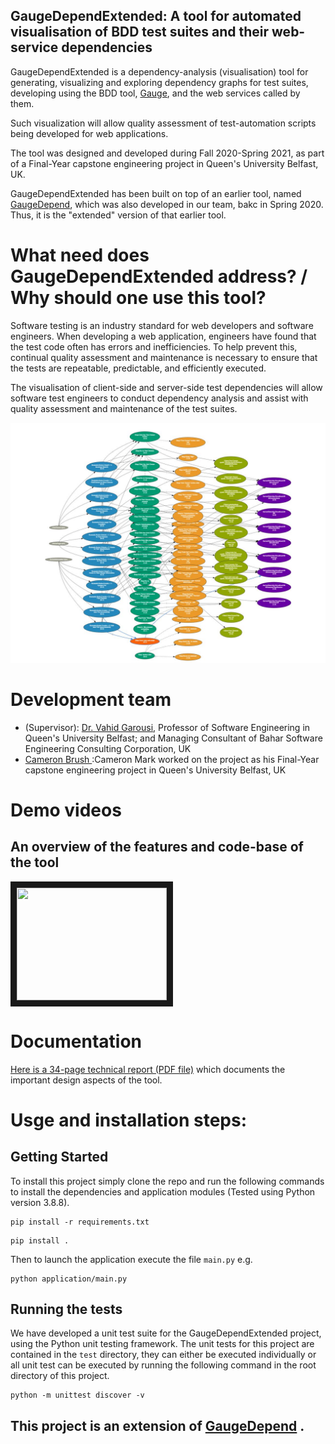 GaugeDependExtended: A tool for automated visualisation of BDD test suites and their web-service dependencies
------------------------------------------------------------------------------------------------------

GaugeDependExtended is a dependency-analysis (visualisation) tool for generating, visualizing and exploring dependency graphs for test suites, developing using the BDD tool, [Gauge](https://gauge.org), and the web services called by them. 

Such visualization will allow quality assessment of test-automation scripts being developed for web applications.

The tool was designed and developed during Fall 2020-Spring 2021, as part of a Final-Year capstone engineering project in Queen's University Belfast, UK. 

GaugeDependExtended has been built on top of an earlier tool, named [GaugeDepend](https://github.com/vgarousi/GaugeDepend), which was also developed in our team, bakc in Spring 2020. Thus, it is the "extended" version of that earlier tool.

# What need does GaugeDependExtended address? / Why should one use this tool?

Software testing is an industry standard for web developers and software engineers. When developing a web application, engineers have found that the test code often has errors and inefficiencies. To help prevent this, continual quality assessment and maintenance is necessary to ensure that the tests are repeatable, predictable, and efficiently executed.  

The visualisation of client-side and server-side test dependencies will allow software test engineers to conduct dependency analysis and assist with quality assessment and maintenance of the test suites.

![Example graph](https://raw.githubusercontent.com/vgarousi/GaugeDependExtended/6d952e23a06fb498748967971a40b9679e82b9f6/resources/petclinic_graph.JPG)

# Development team 
* (Supervisor): [Dr. Vahid Garousi](https://www.vgarousi.com), Professor of Software Engineering in Queen's University Belfast; and Managing Consultant of Bahar Software Engineering Consulting Corporation, UK
* [Cameron Brush ](https://www.linkedin.com/in/cameronbrush/):Cameron Mark worked on the project as his Final-Year capstone engineering project in Queen's University Belfast, UK

# Demo videos
## An overview of the features and code-base of the tool

<a href="http://www.youtube.com/watch?feature=player_embedded&v=Yg9K33ur63o" target="_blank"><img src="http://img.youtube.com/vi/Yg9K33ur63o/0.jpg" 
 width="240" height="180" border="10" /></a>
 
# Documentation

[Here is a 34-page technical report (PDF file)](https://github.com/vgarousi/GaugeDependExtended/blob/362b03e349e287c94949ba1ae78f37d832d97318/docs/Technical%20Report-GaugeDependExtended-May%2019.pdf) which documents the important design aspects of the tool.


# Usge and installation steps:

## Getting Started 
To install this project simply clone the repo and run the following commands to install the dependencies and application modules (Tested using Python version 3.8.8).
```
pip install -r requirements.txt
```
```
pip install .
```
Then to launch the application execute the file `main.py` e.g. 
```
python application/main.py
```

## Running the tests
We have developed a unit test suite for the GaugeDependExtended project, using the Python unit testing framework. The unit tests for this project are contained in the `test` directory, they can either be executed individually or all unit test can be executed by running the following command in the root directory of this project. 
```
python -m unittest discover -v
```


This project is an extension of [GaugeDepend](https://github.com/vgarousi/GaugeDepend) .
---------------------------------------------------------------------------------------------------------
